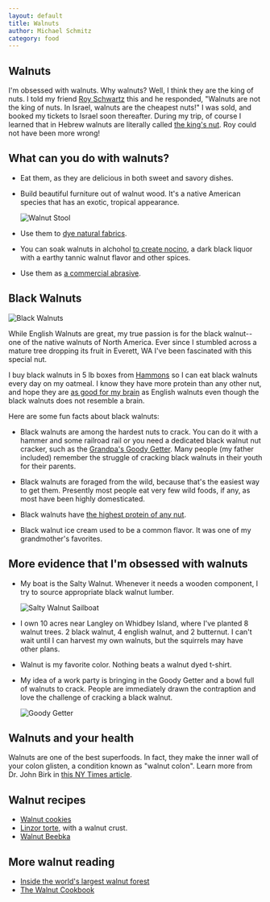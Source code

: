 ```yaml
---
layout: default
title: Walnuts
author: Michael Schmitz
category: food
---
```


## Walnuts

I'm obsessed with walnuts.  Why walnuts?  Well, I think they are the king of nuts.  I told my friend [Roy Schwartz](https://schwartz-lab-huji.github.io/) this and he responded, "Walnuts are not the king of nuts.  In Israel, walnuts are the cheapest nuts!"  I was sold, and booked my tickets to Israel soon thereafter.  During my trip, of course I learned that in Hebrew walnuts are literally called [the king's nut](https://www.balashon.com/2009/02/egoz.html).  Roy could not have been more wrong!

## What can you do with walnuts?

* Eat them, as they are delicious in both sweet and savory dishes.

* Build beautiful furniture out of walnut wood.  It's a native American species that has an exotic, tropical appearance.

  ![Walnut Stool]({{site.url}}/assets/img/walnuts/walnutstool.jpg)

* Use them to [dye natural fabrics]({{site.url}}/projects/dyeing.html).

* You can soak walnuts in alchohol [to create nocino](https://schmitztech.com/fermentation/nocino.html),
a dark black liquor with a earthy tannic walnut flavor and other spices.

* Use them as [a commercial abrasive](https://black-walnuts.com/view-nutshell-products/).

## Black Walnuts

 ![Black Walnuts]({{site.url}}/assets/img/walnuts/blackwalnut.png)

While English Walnuts are great, my true passion is for the black walnut--one
of the native walnuts of North America.  Ever since I stumbled across a mature
tree dropping its fruit in Everett, WA I've been fascinated with this special
nut.

I buy black walnuts in 5 lb boxes from [Hammons](https://black-walnuts.com/) so
I can eat black walnuts every day on my oatmeal.  I know they have more protein than any other nut,
and hope they are [as good for my brain](https://www.nytimes.com/2022/04/21/well/mind/dementia-prevention-food-diet.html)
as English walnuts even though the black walnuts does not resemble a brain.

Here are some fun facts about black walnuts:

* Black walnuts are among the hardest nuts to crack.  You can do it with a hammer and some railroad rail or you need a dedicated black walnut nut cracker, such as the [Grandpa's Goody Getter](https://www.grandpasgoodygetter.com/).  Many people (my father included) remember the struggle of cracking black walnuts in their youth for their parents.

* Black walnuts are foraged from the wild, because that's the easiest way to get them.  Presently most people eat very few wild foods, if any, as most have been highly domesticated.

* Black walnuts have [the highest protein of any nut](https://black-walnuts.com/learn-about-black-walnuts/health-and-nutrition/).

* Black walnut ice cream used to be a common flavor.  It was one of my grandmother's favorites.

## More evidence that I'm obsessed with walnuts

* My boat is the Salty Walnut.  Whenever it needs a wooden component, I try to source appropriate
black walnut lumber.

  ![Salty Walnut Sailboat]({{site.url}}/assets/img/walnuts/saltywalnut.jpg)

* I own 10 acres near Langley on Whidbey Island, where I've planted 8 walnut trees.  2 black walnut,
4 english walnut, and 2 butternut.  I can't wait until I can harvest my own walnuts, but the
squirrels may have other plans.

* Walnut is my favorite color.  Nothing beats a walnut dyed t-shirt.

* My idea of a work party is bringing in the Goody Getter and a bowl full of walnuts to crack.
People are immediately drawn the contraption and love the challenge of cracking a black walnut.

  ![Goody Getter]({{site.url}}/assets/img/walnuts/goodygetter.jpg)

## Walnuts and your health

Walnuts are one of the best superfoods.  In fact, they make the inner wall of your colon glisten, a condition known as "walnut colon".  Learn more from Dr. John Birk in [this NY Times article](https://www.nytimes.com/2023/11/27/well/eat/food-diet-cancer-risk.html).

## Walnut recipes

* [Walnut cookies](https://schmitztech.com/recipes/walnutcookies.html)
* [Linzor torte](https://smittenkitchen.com/2013/12/linzer-torte/), with a walnut crust.
* [Walnut Beebka]({{site.baseurl}}/recipes/beebka.html)

## More walnut reading

* [Inside the world's largest walnut forest](https://roadsandkingdoms.com/2017/inside-the-worlds-largest-walnut-forest/)
* [The Walnut Cookbook](https://www.abebooks.com/9780898159486/Walnut-Cookbook-Toussaint-Jean-Luc-0898159482/plp)
